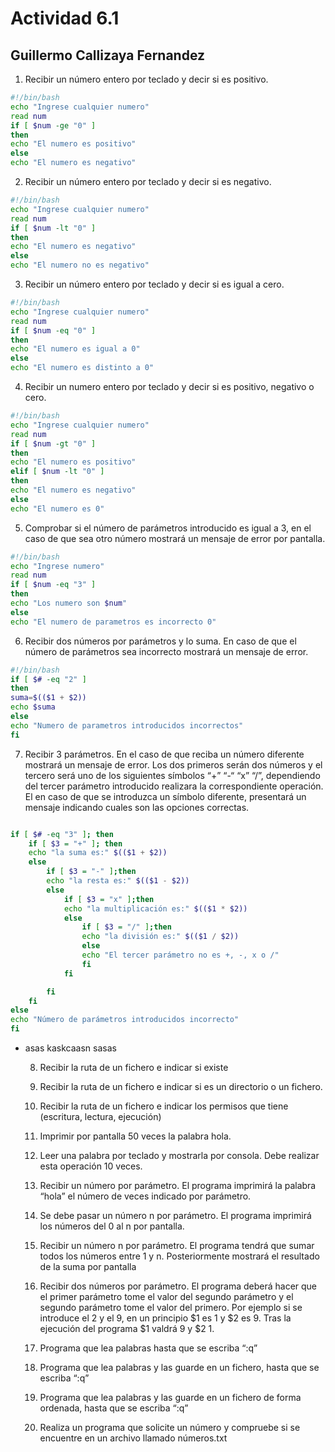 # Actividad 6.1
## Guillermo Callizaya Fernandez 
   
   1. Recibir un número entero por teclado y decir si es positivo.   
   
   
   
   ```sh
   #!/bin/bash
   echo "Ingrese cualquier numero"
   read num 
   if [ $num -ge "0" ]
   then 
   echo "El numero es positivo"
   else
   echo "El numero es negativo"
   
   ```
   
   
   2. Recibir un número entero por teclado y decir si es negativo.

   ```sh
   #!/bin/bash
   echo "Ingrese cualquier numero"
   read num 
   if [ $num -lt "0" ]
   then 
   echo "El numero es negativo"
   else
   echo "El numero no es negativo"
   
   ```
   
   3. Recibir un número entero por teclado y decir si es igual a cero.

   ```sh
   #!/bin/bash
   echo "Ingrese cualquier numero"
   read num 
   if [ $num -eq "0" ]
   then 
   echo "El numero es igual a 0"
   else
   echo "El numero es distinto a 0"
   
   ```
   
   4. Recibir un numero entero por teclado y decir si es positivo, negativo o cero.

   ```sh
   #!/bin/bash
   echo "Ingrese cualquier numero"
   read num 
   if [ $num -gt "0" ]
   then 
   echo "El numero es positivo"
   elif [ $num -lt "0" ]
   then 
   echo "El numero es negativo"
   else
   echo "El numero es 0"   
   ```
   
   5. Comprobar si el número de parámetros introducido es igual a 3, en el caso de que sea otro número 	   mostrará un mensaje de error por pantalla.

   ```sh
   #!/bin/bash
   echo "Ingrese numero"
   read num 
   if [ $num -eq "3" ]
   then 
   echo "Los numero son $num"
   else
   echo "El numero de parametros es incorrecto 0"
   
   ```
   
   6. Recibir dos números por parámetros y lo suma. En caso de que el número de parámetros sea incorrecto mostrará un mensaje de error.

   ```sh
   #!/bin/bash
  if [ $# -eq "2" ]
  then
  suma=$(($1 + $2))
  echo $suma
  else 
  echo "Numero de parametros introducidos incorrectos"
  fi
   ```
   
   7. Recibir 3 parámetros. En el caso de que reciba un número diferente mostrará un mensaje de error. Los dos primeros serán dos números y el tercero será uno de los siguientes símbolos “+” “-“ “x” “/”, dependiendo del tercer parámetro introducido realizara la correspondiente operación. El en caso de que se introduzca un símbolo diferente, presentará un mensaje indicando cuales son las opciones correctas.

```sh 

if [ $# -eq "3" ]; then
	if [ $3 = "+" ]; then
	echo "la suma es:" $(($1 + $2))
	else
		if [ $3 = "-" ];then
		echo "la resta es:" $(($1 - $2))
		else
			if [ $3 = "x" ];then
			echo "la multiplicación es:" $(($1 * $2))
			else
				if [ $3 = "/" ];then
				echo "la división es:" $(($1 / $2))
				else
				echo "El tercer parámetro no es +, -, x o /"
				fi
			fi

		fi
	fi
else
echo "Número de parámetros introducidos incorrecto"
fi
```
* asas kaskcaasn
sasas
			
   8. Recibir la ruta de un fichero e indicar si existe

   
   9. Recibir la ruta de un fichero e indicar si es un directorio o un fichero.
   10. Recibir la ruta de un fichero e indicar los permisos que tiene (escritura, lectura, ejecución)
   11. Imprimir por pantalla 50 veces la palabra hola.
   12. Leer una palabra por teclado y mostrarla por consola. Debe realizar esta operación 10 veces.
   13. Recibir un número por parámetro. El programa imprimirá la palabra “hola” el número de veces indicado por parámetro.
   14. Se debe pasar un número n por parámetro. El programa imprimirá los números del 0 al n por pantalla.
   15. Recibir un número n por parámetro. El programa tendrá que sumar todos los números entre 1 y n. Posteriormente mostrará el resultado de la suma por pantalla
   16. Recibir dos números por parámetro. El programa deberá hacer que el primer parámetro tome el valor del segundo parámetro y el segundo parámetro tome el valor del primero. Por ejemplo si se introduce el 2 y el 9, en un principio $1 es 1 y $2 es 9. Tras la ejecución del programa $1 valdrá 9 y $2 1.
   17. Programa que lea palabras hasta que se escriba “:q”
   18. Programa que lea palabras y las guarde en un fichero, hasta que se escriba “:q”
   19. Programa que lea palabras y las guarde en un fichero de forma ordenada, hasta que se escriba “:q”
   20. Realiza un programa que solicite un número y compruebe si se encuentre en un archivo llamado números.txt
 




